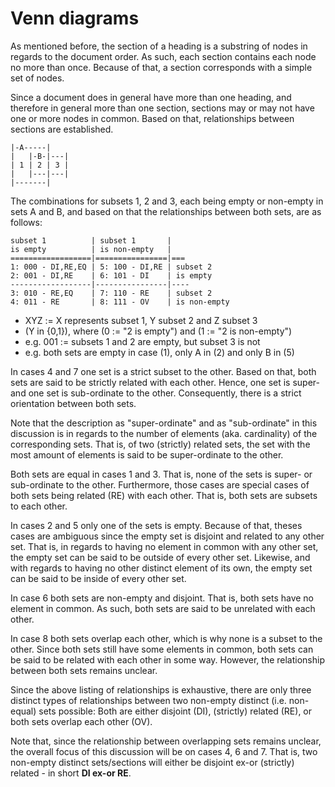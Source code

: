 
<!-- ======================================================================= -->
# Venn diagrams

As mentioned before, the section of a heading is a substring of nodes in regards
to the document order. As such, each section contains each node no more than
once. Because of that, a section corresponds with a simple set of nodes.

Since a document does in general have more than one heading, and therefore in
general more than one section, sections may or may not have one or more nodes
in common. Based on that, relationships between sections are established.

```
|-A-----|
|   |-B-|---|
| 1 | 2 | 3 |
|   |---|---|
|-------|
```

The combinations for subsets 1, 2 and 3, each being empty or non-empty in sets
A and B, and based on that the relationships between both sets, are as follows:

```
subset 1          | subset 1       |
is empty          | is non-empty   |
==================|================|===
1: 000 - DI,RE,EQ | 5: 100 - DI,RE | subset 2
2: 001 - DI,RE    | 6: 101 - DI    | is empty
------------------|----------------|----
3: 010 - RE,EQ    | 7: 110 - RE    | subset 2
4: 011 - RE       | 8: 111 - OV    | is non-empty
```

- XYZ := X represents subset 1, Y subset 2 and Z subset 3
- (Y in {0,1}), where (0 := "2 is empty") and (1 := "2 is non-empty")
- e.g. 001 := subsets 1 and 2 are empty, but subset 3 is not
- e.g. both sets are empty in case (1), only A in (2) and only B in (5)

In cases 4 and 7 one set is a strict subset to the other. Based on that, both
sets are said to be strictly related with each other. Hence, one set is super-
and one set is sub-ordinate to the other. Consequently, there is a strict
orientation between both sets.

Note that the description as "super-ordinate" and as "sub-ordinate" in this
discussion is in regards to the number of elements (aka. cardinality) of the
corresponding sets. That is, of two (strictly) related sets, the set with the
most amount of elements is said to be super-ordinate to the other.

Both sets are equal in cases 1 and 3. That is, none of the sets is super- or
sub-ordinate to the other. Furthermore, those cases are special cases of both
sets being related (RE) with each other. That is, both sets are subsets to
each other.

In cases 2 and 5 only one of the sets is empty. Because of that, theses cases
are ambiguous since the empty set is disjoint and related to any other set.
That is, in regards to having no element in common with any other set, the
empty set can be said to be outside of every other set. Likewise, and with
regards to having no other distinct element of its own, the empty set can be
said to be inside of every other set.

In case 6 both sets are non-empty and disjoint. That is, both sets have no
element in common. As such, both sets are said to be unrelated with each
other.

In case 8 both sets overlap each other, which is why none is a subset to the
other. Since both sets still have some elements in common, both sets can be
said to be related with each other in some way. However, the relationship
between both sets remains unclear.

Since the above listing of relationships is exhaustive, there are only three
distinct types of relationships between two non-empty distinct (i.e. non-equal)
sets possible: Both are either disjoint (DI), (strictly) related (RE), or both
sets overlap each other (OV).

Note that, since the relationship between overlapping sets remains unclear,
the overall focus of this discussion will be on cases 4, 6 and 7. That is,
two non-empty distinct sets/sections will either be disjoint ex-or (strictly)
related - in short **DI ex-or RE**.
